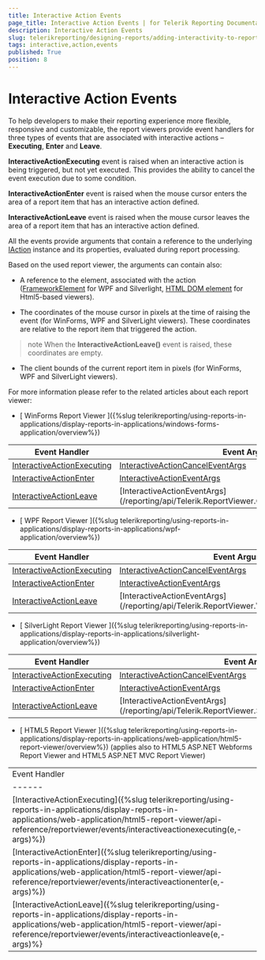 ```yaml
---
title: Interactive Action Events
page_title: Interactive Action Events | for Telerik Reporting Documentation
description: Interactive Action Events
slug: telerikreporting/designing-reports/adding-interactivity-to-reports/actions/interactive-action-events
tags: interactive,action,events
published: True
position: 8
---
```


# Interactive Action Events



To help developers to make their reporting experience more flexible, responsive and customizable, the report viewers         provide event handlers for three types of events that are associated with interactive actions – __Executing__,         __Enter__ and __Leave__.       

__InteractiveActionExecuting__ event is raised when an interactive action is being triggered, but not yet executed. This provides the ability to cancel the event execution due to some condition.       

__InteractiveActionEnter__ event is raised when the mouse cursor enters the area of a report item that has an interactive action defined.       

__InteractiveActionLeave__ event is raised when the mouse cursor leaves the area of a report item that has an interactive action defined.       

All the events provide arguments that contain a reference to the underlying         [IAction](/reporting/api/Telerik.Reporting.Processing.IAction) instance         and its properties, evaluated during report processing.       

Based on the used report viewer, the arguments can contain also:       

* A reference to the element, associated with the action ([FrameworkElement](https://msdn.microsoft.com/en-us/library/system.windows.frameworkelement(v=vs.110).aspx)             for WPF and Silverlight,             [HTML DOM element](http://www.w3schools.com/js/js_htmldom_elements.asp)             for Html5-based viewers).           

* The coordinates of the mouse cursor in pixels at the time of raising the event (for WinForms, WPF and SilverLight viewers). These coordinates are relative to the report item that triggered the action.           

>note When the  __InteractiveActionLeave()__  event is raised, these coordinates are empty.             


* The client bounds of the current report item in pixels (for WinForms, WPF and SilverLight viewers).           

For more information please refer to the related articles about each report viewer:       

* [               WinForms Report Viewer             ]({%slug telerikreporting/using-reports-in-applications/display-reports-in-applications/windows-forms-application/overview%})


| Event Handler | Event Arguments |
| ------ | ------ |
|[InteractiveActionExecuting](/reporting/api/Telerik.ReportViewer.WinForms.ReportViewerBase#Telerik_ReportViewer_WinForms_ReportViewerBase_InteractiveActionExecuting)|[InteractiveActionCancelEventArgs](/reporting/api/Telerik.ReportViewer.Common.InteractiveActionCancelEventArgs)|
|[InteractiveActionEnter](/reporting/api/Telerik.ReportViewer.WinForms.ReportViewerBase#Telerik_ReportViewer_WinForms_ReportViewerBase_InteractiveActionEnter)|[InteractiveActionEventArgs](/reporting/api/Telerik.ReportViewer.Common.InteractiveActionEventArgs)|
|[InteractiveActionLeave](/reporting/api/Telerik.ReportViewer.WinForms.ReportViewerBase#Telerik_ReportViewer_WinForms_ReportViewerBase_InteractiveActionLeave)|[InteractiveActionEventArgs](/reporting/api/Telerik.ReportViewer.Common.InteractiveActionEventArgs|




* [               WPF Report Viewer             ]({%slug telerikreporting/using-reports-in-applications/display-reports-in-applications/wpf-application/overview%})


| Event Handler | Event Arguments |
| ------ | ------ |
|[InteractiveActionExecuting](/reporting/api/Telerik.ReportViewer.Wpf.ReportViewer#Telerik_ReportViewer_Wpf_ReportViewer_InteractiveActionExecuting)|[InteractiveActionCancelEventArgs](/reporting/api/Telerik.ReportViewer.Wpf.InteractiveActionCancelEventArgs)|
|[InteractiveActionEnter](/reporting/api/Telerik.ReportViewer.Wpf.ReportViewer#Telerik_ReportViewer_Wpf_ReportViewer_InteractiveActionEnter)|[InteractiveActionEventArgs](/reporting/api/Telerik.ReportViewer.Wpf.InteractiveActionEventArgs)|
|[InteractiveActionLeave](/reporting/api/Telerik.ReportViewer.Wpf.ReportViewer#Telerik_ReportViewer_Wpf_ReportViewer_InteractiveActionLeave)|[InteractiveActionEventArgs](/reporting/api/Telerik.ReportViewer.Wpf.InteractiveActionEventArgs|




* [               SilverLight Report Viewer             ]({%slug telerikreporting/using-reports-in-applications/display-reports-in-applications/silverlight-application/overview%})


| Event Handler | Event Arguments |
| ------ | ------ |
|[InteractiveActionExecuting](/reporting/api/Telerik.ReportViewer.Silverlight.ReportViewer#Telerik_ReportViewer_Silverlight_ReportViewer_InteractiveActionExecuting)|[InteractiveActionCancelEventArgs](/reporting/api/Telerik.ReportViewer.Silverlight.InteractiveActionCancelEventArgs)|
|[InteractiveActionEnter](/reporting/api/Telerik.ReportViewer.Silverlight.ReportViewer#Telerik_ReportViewer_Silverlight_ReportViewer_InteractiveActionEnter)|[InteractiveActionEventArgs](/reporting/api/Telerik.ReportViewer.Silverlight.InteractiveActionEventArgs)|
|[InteractiveActionLeave](/reporting/api/Telerik.ReportViewer.Silverlight.ReportViewer#Telerik_ReportViewer_Silverlight_ReportViewer_InteractiveActionLeave)|[InteractiveActionEventArgs](/reporting/api/Telerik.ReportViewer.Silverlight.InteractiveActionEventArgs|




* [               HTML5 Report Viewer             ]({%slug telerikreporting/using-reports-in-applications/display-reports-in-applications/web-application/html5-report-viewer/overview%})             (applies also to HTML5 ASP.NET Webforms Report Viewer and HTML5 ASP.NET MVC Report Viewer)           


|   |   |
| ------ | ------ |
 Event Handler |
| ------ |
|[InteractiveActionExecuting]({%slug telerikreporting/using-reports-in-applications/display-reports-in-applications/web-application/html5-report-viewer/api-reference/reportviewer/events/interactiveactionexecuting(e,-args)%})|
|[InteractiveActionEnter]({%slug telerikreporting/using-reports-in-applications/display-reports-in-applications/web-application/html5-report-viewer/api-reference/reportviewer/events/interactiveactionenter(e,-args)%})|
|[InteractiveActionLeave]({%slug telerikreporting/using-reports-in-applications/display-reports-in-applications/web-application/html5-report-viewer/api-reference/reportviewer/events/interactiveactionleave(e,-args)%}|



